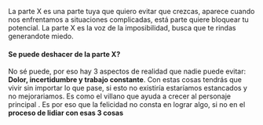La parte X es una parte tuya que quiero evitar que crezcas, aparece cuando nos enfrentamos a situaciones complicadas, está parte quiere bloquear tu potencial. La parte X es la voz de la imposibilidad, busca que te rindas generandote miedo. 
#### Se puede deshacer de la parte X?
No sé puede, por eso hay 3 aspectos de realidad que nadie puede evitar: **Dolor, incertidumbre y trabajo constante**. Con estas cosas tendrás que vivir sin importar lo que pase, si esto no existiría estaríamos estancados y no mejorariamos. Es como el villano que ayuda a crecer al personaje principal . Es por eso que la felicidad no consta en lograr algo, si no en el **proceso de lidiar con esas 3 cosas**